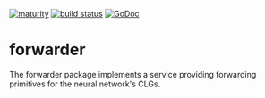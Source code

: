 [![maturity](https://img.shields.io/badge/status-alpha-red.svg)](https://github.com/the-anna-project/forwarder) [![build status](https://travis-ci.org/the-anna-project/forwarder.svg?branch=master)](https://travis-ci.org/the-anna-project/forwarder) [![GoDoc](https://godoc.org/github.com/the-anna-project/forwarder?status.svg)](http://godoc.org/github.com/the-anna-project/forwarder)

# forwarder
The forwarder package implements a service providing forwarding primitives for
the neural network's CLGs.
